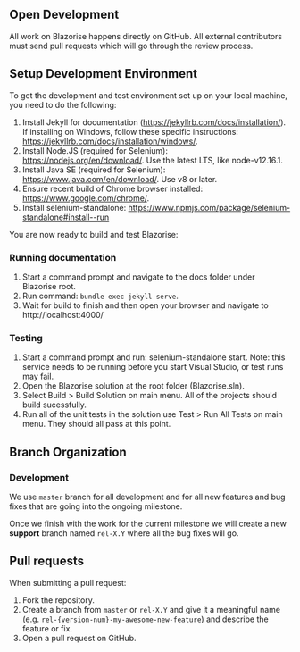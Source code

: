 ## Open Development

All work on Blazorise happens directly on GitHub. All external contributors must send pull requests which will go through the review process.

## Setup Development Environment

To get the development and test environment set up on your local machine, you need to do the following:

1. Install Jekyll for documentation (https://jekyllrb.com/docs/installation/). If installing on Windows, follow these specific instructions: https://jekyllrb.com/docs/installation/windows/.
2. Install Node.JS (required for Selenium): https://nodejs.org/en/download/. Use the latest LTS, like node-v12.16.1.
3. Install Java SE (required for Selenium): https://www.java.com/en/download/. Use v8 or later.
4. Ensure recent build of Chrome browser installed: https://www.google.com/chrome/.
5. Install selenium-standalone: https://www.npmjs.com/package/selenium-standalone#install--run

You are now ready to build and test Blazorise:

### Running documentation

1. Start a command prompt and navigate to the docs folder under Blazorise root.
2. Run command: `bundle exec jekyll serve`.
3. Wait for build to finish and then open your browser and navigate to http://localhost:4000/

### Testing

1. Start a command prompt and run: selenium-standalone start. Note: this service needs to be running before you start Visual Studio, or test runs may fail.
2. Open the Blazorise solution at the root folder (Blazorise.sln).
3. Select Build > Build Solution on main menu. All of the projects should build sucessfully.
4. Run all of the unit tests in the solution use Test > Run All Tests on main menu. They should all pass at this point.

## Branch Organization

### Development

We use `master` branch for all development and for all new features and bug fixes that are going into the ongoing milestone.

Once we finish with the work for the current milestone we will create a new **support** branch named `rel-X.Y` where all the bug fixes will go.

## Pull requests

When submitting a pull request:

1. Fork the repository.
2. Create a branch from `master` or `rel-X.Y` and give it a meaningful name (e.g. `rel-{version-num}-my-awesome-new-feature`) and describe the feature or fix.
3. Open a pull request on GitHub.
